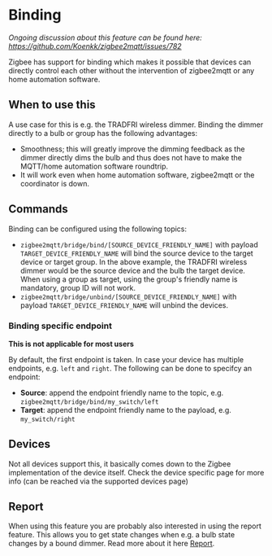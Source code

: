 ---
---
# Binding
*Ongoing discussion about this feature can be found here: https://github.com/Koenkk/zigbee2mqtt/issues/782*

Zigbee has support for binding which makes it possible that devices can directly control each other without the intervention of zigbee2mqtt or any home automation software.

## When to use this
A use case for this is e.g. the TRADFRI wireless dimmer. Binding the dimmer directly to a bulb or group has the following advantages:
- Smoothness; this will greatly improve the dimming feedback as the dimmer directly dims the bulb and thus does not have to make the MQTT/home automation software roundtrip.
- It will work even when home automation software, zigbee2mqtt or the coordinator is down.

## Commands
Binding can be configured using the following topics:

- `zigbee2mqtt/bridge/bind/[SOURCE_DEVICE_FRIENDLY_NAME]` with payload `TARGET_DEVICE_FRIENDLY_NAME` will bind the source device to the target device or target group. In the above example, the TRADFRI wireless dimmer would be the source device and the bulb the target device. When using a group as target, using the group's friendly name is mandatory, group ID will not work.
- `zigbee2mqtt/bridge/unbind/[SOURCE_DEVICE_FRIENDLY_NAME]` with payload `TARGET_DEVICE_FRIENDLY_NAME` will unbind the devices.

### Binding specific endpoint
**This is not applicable for most users**

By default, the first endpoint is taken. In case your device has multiple endpoints, e.g. `left` and `right`. The following can be done to specifcy an endpoint:
- **Source**: append the endpoint friendly name to the topic, e.g. `zigbee2mqtt/bridge/bind/my_switch/left`
- **Target**: append the endpoint friendly name to the payload, e.g. `my_switch/right`

## Devices
Not all devices support this, it basically comes down to the Zigbee implementation of the device itself. Check the device specific page for more info (can be reached via the supported devices page)

## Report
When using this feature you are probably also interested in using the report feature. This allows you to get state changes when e.g. a bulb state changes by a bound dimmer. Read more about it here [Report](./report.md).
